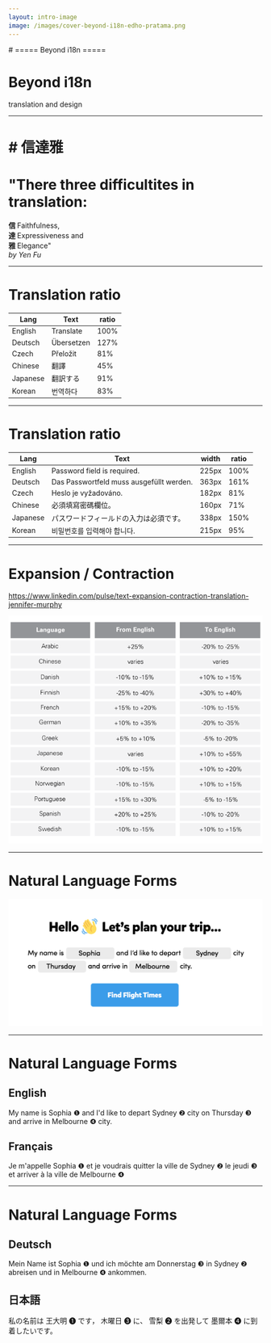 ```yaml
---
layout: intro-image
image: /images/cover-beyond-i18n-edho-pratama.png
---
```


<div class="hidden">
# ===== Beyond i18n =====
</div>

<div class="absolute top-10">
  <span class="font-700">

  </span>
</div>

<div class="absolute bottom-10">
  <h1>Beyond i18n</h1>
  <p>translation and design</p>
</div>

<!--
background image: Photo by Edho Pratama on Unsplash
https://unsplash.com/photos/T6fDN60bMWY
-->

<!--
-->

---

<h1 class="hidden">
# 信達雅
</h1>

<div class="absolute bottom-10 text-5xl leading-normal">
  <h1 class="text-3xl leading-loose">"There three difficultites in translation:</h1>
  <div>
    <b class="text-pink-700">信 </b>Faithfulness, 
  </div>
  <div>
    <b class="text-pink-700">達 </b>Expressiveness and 
  </div>
  <div>
    <b class="text-pink-700">雅 </b>Elegance"
  </div>
  <em class="text-xl">by Yen Fu</em>
</div>



<!--
Yan Fu (simplified Chinese: 严复; traditional Chinese: 嚴復; pinyin: Yán Fù; 8 January 1854 — 27 October 1921) was a Chinese military officer, newspaper editor, translator, and writer. He was most famous for introducing western ideas, including Darwin's "natural selection", to China in the late 19th century. 

The three difficulties became the model of a ideal in translation and influence the translation a lot in publication.

An ideal translation to Chinese or Japanese that follows the three principle could make the length of translation very different from English or to English.


-->

---

# Translation ratio

| Lang     | Text       | ratio |
| -------- | ---------- | ----- |
| English  | Translate  | 100% |
| Deutsch  | Übersetzen | <span class="text-red-600">127%</span> |
| Czech    | Přeložit   | <span class="text-green-600">81%</span> |
| Chinese  | 翻譯        | <span class="text-green-600">45%</span> |
| Japanese | 翻訳する    | <span class="text-green-600">91%</span> |
| Korean   | 번역하다 　   | <span class="text-green-600">83%</span> |


<!--
websites and apps
Most of the latest CMS platforms are now translation friendly and built to handle the expansion and contraction that comes with translations. Developers are creating global-ready apps that are designed to accommodate localization for other countries, languages, and cultures.

Despite the capabilities of web and app development to accommodate multiple languages, it is worth considering a final round of post-localization review. Linguists will review your site and/or app to ensure the appropriate translations were used, have been placed properly, fit the space, and function according to the developer’s specifications.

// https://eriksen.com/language/text-expansion/
-->

---

# Translation ratio

| Lang     | Text       | width | ratio |
| -------- | ---------- | ----- | ----- |
| English  | Password field is required. | 225px | 100% |
| Deutsch  | Das Passwortfeld muss ausgefüllt werden. | 363px | <span class="text-red-600">161%</span> |
| Czech    | Heslo je vyžadováno. | 182px | <span class="text-green-600">81%</span> |
| Chinese  | 必須填寫密碼欄位。      | 160px | <span class="text-green-600">71%</span> |
| Japanese | パスワードフィールドの入力は必須です。 | 338px | <span class="text-red-600">150%</span> |
| Korean   | 비밀번호를 입력해야 합니다. 　   | 215px | <span class="text-green-600">95%</span> |


---

# Expansion / Contraction

https://www.linkedin.com/pulse/text-expansion-contraction-translation-jennifer-murphy
<div>
  <img src="/images/translation-ratio.png" class="w-4/5"/>
</div>

<!--
As previously mentioned, German will be considerably longer than, for example, English copy. Or Koreans may not use spaces to separate words. This will mess up a non-adaptive layout. In an interview, Sonia Sánchez Moreno, Director of Sylaba Translations, points out that the Spanish language expands about 30% over English. A translator can save you significant money on redesigning parts of your product where translations won’t fit.
-->
---

# Natural Language Forms

![](/images/2022-08-28-23-29-07.png)

---

# Natural Language Forms

<div class="flex flex-col text-xl mt-12 text-gray-500">
  <div class="leading-16">
    <h2 class="text-gray-700 mb-4">English</h2>
    My name is <span class="px-3 py-2 bg-gray-200 text-gray-900">Sophia <span class="n1">❶</span></span> and 
    I'd like to depart <span class="px-3 py-2 bg-gray-200 text-gray-900">Sydney <span class="n2">❷</span></span> city 
    on <span class="px-3 py-2 bg-gray-200 text-gray-900">Thursday <span class="n3">❸</span></span> and 
    arrive in <span class="px-3 py-2 bg-gray-200 text-gray-900">Melbourne <span class="n4">❹</span></span> city.
  </div>

  
  <div class="mt-12 leading-12">
    <h2 class="text-gray-700 mb-4">Français</h2>
    Je m'appelle <span class="px-3 py-2 bg-gray-200 text-gray-900">Sophia <span class="n1">❶</span></span> 
    et je voudrais quitter la ville de <span class="px-3 py-2 bg-gray-200 text-gray-900">Sydney <span class="n2">❷</span></span> 
    le <span class="px-3 py-2 bg-gray-200 text-gray-900">jeudi <span class="n3">❸</span></span><br />
    et arriver à la ville de <span class="px-3 py-2 bg-gray-200 text-gray-900">Melbourne <span class="n4">❹</span></span>
  </div>
</div>

<style>
  .n1, .n2, .n3, .n4 {
    @apply text-3xl inline-block transform translate-y-1;
  }
  .n1 {
    @apply text-red-500;
  }
  .n2 {
    @apply text-blue-500;
  }
  .n3 {
    @apply text-orange-300;
  }
  .n4 {
    @apply text-green-500;
  }
</style>

<!-- Note -->

---

# Natural Language Forms

<div class="flex flex-col text-xl mt-12 text-gray-500">
  <div class="leading-16">
    <h2 class="text-gray-700 mb-4">Deutsch</h2>
    Mein Name ist <span class="px-3 py-2 bg-gray-200 text-gray-900">Sophia <span class="n1">❶</span></span> 
    und ich möchte am <span class="px-3 py-2 bg-gray-200 text-gray-900">Donnerstag <span class="n3">❸</span></span> 
    in <span class="px-3 py-2 bg-gray-200 text-gray-900">Sydney <span class="n2">❷</span></span> abreisen 
    und in <span class="px-3 py-2 bg-gray-200 text-gray-900">Melbourne <span class="n4">❹</span></span> ankommen.
  </div>
  <div class="mt-12 leading-12">
    <h2 class="text-gray-700 mb-4">日本語</h2>
    私の名前は <span class="px-3 py-2 bg-gray-200 text-gray-900">王大明 <span class="n1">❶</span></span> です，
    <span class="px-3 py-2 bg-gray-200 text-gray-900">木曜日 <span class="n3">❸</span></span> に、 
    <span class="px-3 py-2 bg-gray-200 text-gray-900">雪梨 <span class="n2">❷</span></span> を出発して
    <span class="px-3 py-2 bg-gray-200 text-gray-900">墨爾本 <span class="n4">❹</span></span> に到着したいです。
  </div>
</div>

<style>
  .n1, .n2, .n3, .n4 {
    @apply text-3xl inline-block transform translate-y-1;
  }
  .n1 {
    @apply text-red-500;
  }
  .n2 {
    @apply text-blue-500;
  }
  .n3 {
    @apply text-orange-300;
  }
  .n4 {
    @apply text-green-500;
  }
</style>